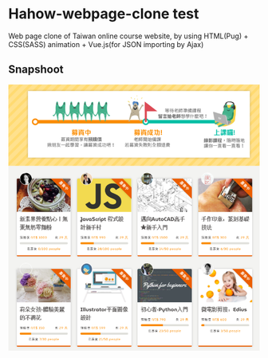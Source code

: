 # Hahow-webpage-clone test

Web page clone of Taiwan online course website, by using HTML(Pug) + CSS(SASS) animation + Vue.js(for JSON importing by Ajax)

## Snapshoot
![Hahow](https://github.com/Saint1225/Hahow-webpage-clone/blob/master/Hahow-webpage-clone.png)
